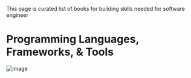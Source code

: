 This page is curated list of books for building skills needed for software engineer

# Programming Languages, Frameworks, & Tools

![image](https://user-images.githubusercontent.com/82016952/146674189-fd63f1e3-8add-4b5f-9f9f-a7a93d1a7814.png)

